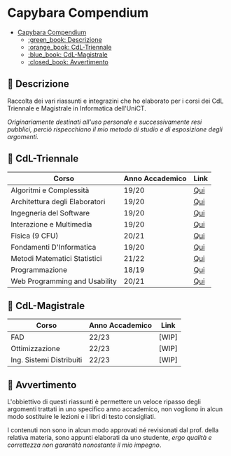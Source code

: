 # Capybara Compendium

- [Capybara Compendium](#capybara-compendium)
  - [:green\_book: Descrizione](#green_book-descrizione)
  - [:orange\_book: CdL-Triennale](#orange_book-cdl-triennale)
  - [:blue\_book: CdL-Magistrale](#blue_book-cdl-magistrale)
  - [:closed\_book: Avvertimento](#closed_book-avvertimento)

## :green_book: Descrizione

Raccolta dei vari riassunti e integrazini che ho elaborato per i corsi dei CdL Triennale e Magistrale in Informatica dell'UniCT.

_Originariamente destinati all'uso personale e successivamente resi pubblici, perciò rispecchiano il mio metodo di studio e di esposizione degli argomenti._

## :orange_book: CdL-Triennale

| Corso                          | Anno Accademico | Link                                                                                                                                                                            |
| ------------------------------ | --------------- | ------------------------------------------------------------------------------------------------------------------------------------------------------------------------------- |
| Algoritmi e Complessità        | 19/20           | [Qui](https://github.com/LightDestory/Capybara-Compendium/tree/master/Appunti/Triennale/Secondo%20Anno/Algoritmi/Implementazione/)                                              |
| Architettura degli Elaboratori | 19/20           | [Qui](https://github.com/LightDestory/Capybara-Compendium/tree/master/Appunti/Triennale/Primo%20Anno/Architettura%20degli%20Elaboratori/Architettura%20degli%20Elaboratori.pdf) |
| Ingegneria del Software        | 19/20           | [Qui](https://github.com/LightDestory/Capybara-Compendium/tree/master/Appunti/Triennale/Secondo%20Anno/Ingegneria%20del%20Software/Ingegneria%20del%20Software.pdf)             |
| Interazione e Multimedia       | 19/20           | [Qui](https://github.com/LightDestory/Capybara-Compendium/tree/master/Appunti/Triennale/Secondo%20Anno/Interazione%20e%20Multimedia/Interazione%20e%20Multimedia.pdf)           |
| Fisica (9 CFU)                 | 20/21           | [Qui](https://github.com/LightDestory/Capybara-Compendium/tree/master/Appunti/Triennale/Terzo%20Anno/Fisica/Fisica.pdf)                                                         |
| Fondamenti D'Informatica       | 19/20           | [Qui](https://github.com/LightDestory/Capybara-Compendium/tree/master/Appunti/Triennale/Primo%20Anno/Fondamenti%20D'Informatica/Fondamenti%20D'Informatica.pdf)                 |
| Metodi Matematici Statistici   | 21/22           | [Qui](https://github.com/LightDestory/Capybara-Compendium/tree/master/Appunti/Triennale/Terzo%20Anno/MMS/Metodi%20Matematici%20Statistici.pdf)                                  |
| Programmazione                 | 18/19           | [Qui](https://github.com/LightDestory/Capybara-Compendium/tree/master/Appunti/Triennale/Primo%20Anno/Programmazione%201-2/)                                                     |
| Web Programming and Usability  | 20/21           | [Qui](https://github.com/LightDestory/Capybara-Compendium/tree/master/Appunti/Triennale/Terzo%20Anno/WebDev/Web%20Programming%20and%20Usability.pdf)                            |

## :blue_book: CdL-Magistrale

| Corso                    | Anno Accademico | Link  |
| ------------------------ | --------------- | ----- |
| FAD                      | 22/23           | [WIP] |
| Ottimizzazione           | 22/23           | [WIP] |
| Ing. Sistemi Distribuiti | 22/23           | [WIP] |

## :closed_book: Avvertimento

L'obbiettivo di questi riassunti è permettere un veloce ripasso degli argomenti trattati in uno specifico anno accademico, non vogliono in alcun modo sostituire le lezioni e i libri di testo consigliati.

I contenuti non sono in alcun modo approvati né revisionati dal prof. della relativa materia, sono appunti elaborati da uno studente, _ergo qualità e correttezza non garantità nonostante il mio impegno_.
